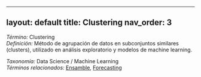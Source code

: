 
---
layout: default
title: Clustering
nav_order: 3
---

*Término:* Clustering  
*Definición:* Método de agrupación de datos en subconjuntos similares (clusters), utilizado en análisis exploratorio y modelos de machine learning.

*Taxonomía:* Data Science / Machine Learning  
*Términos relacionados:* [Ensamble](https://maleniski.github.io/diccionario-angl-tec-mx/docs/alfabeticamente/E/ensamble/), [Forecasting](https://maleniski.github.io/diccionario-angl-tec-mx/docs/alfabeticamente/F/forecasting/)
